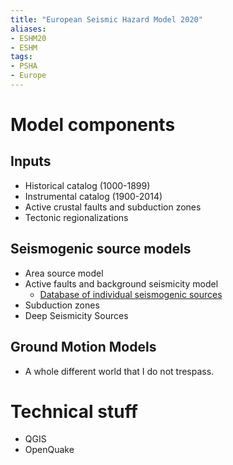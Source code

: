 ```yaml
---
title: "European Seismic Hazard Model 2020"
aliases:
- ESHM20
- ESHM
tags:
- PSHA
- Europe
---
```


# Model components
## Inputs
- Historical catalog (1000-1899)
- Instrumental catalog (1900-2014)
- Active crustal faults and subduction zones
- Tectonic regionalizations

## Seismogenic source models
- Area source model
- Active faults and background seismicity model
    - [Database of individual seismogenic sources](https://diss.ingv.it/diss330/dissmap.html)
- Subduction zones
- Deep Seismicity Sources

## Ground Motion Models
- A whole different world that I do not trespass.

# Technical stuff
- QGIS
- OpenQuake